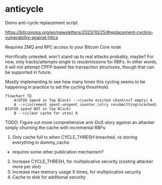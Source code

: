 # anticycle
Demo anti-cycle replacement script

https://bitcoinops.org/en/newsletters/2023/10/25/#replacement-cycling-vulnerability-against-htlcs

Requires ZMQ and RPC access to your Bitcoin Core node

Horrifically untested, won't stand up to real attacks
probably, maybe? For now, only tracks/attempts single
tx resubmissions for RBFs. In other words, it will
not attempt CPFP-based fee transaction structures,
though that can be supported in future.

Mostly implementing to see how many times this cycling
seems to be happening in practice to set the cycling
threshhold.

```mermaid
flowchart TD
    A(UTXO Spend in Top Block) -->|cache evicted chunk\nif empty| A
    A -->|increment spent-unspent counter,\ntry resubmitting\ncached| B(UTXO spend NOT in Top Block)
    B -->|clear cache for utxo| A
```

TODO: Figure out more comprehensive anti-DoS story against
an attacker simply churning the cache with incremental RBFs:

1. Only cache full tx when CYCLE_THRESH breached, vs storing everything in dummy_cache
 - requires some other publication mechanism?
2. Increase CYCLE_THRESH, for multiplicative security (costing attacker more per slot)
3. Increase max memory usage X times, for multiplicative security
4. Cache to disk for additional security
